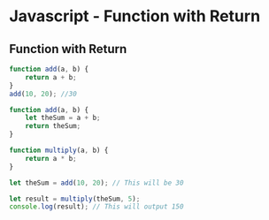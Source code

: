 # Javascript - Function with Return

## Function with Return

``` javascript
function add(a, b) {
    return a + b;
}
add(10, 20); //30

function add(a, b) {
    let theSum = a + b;
    return theSum;
}

function multiply(a, b) {
    return a * b;
}

let theSum = add(10, 20); // This will be 30

let result = multiply(theSum, 5);
console.log(result); // This will output 150

```
